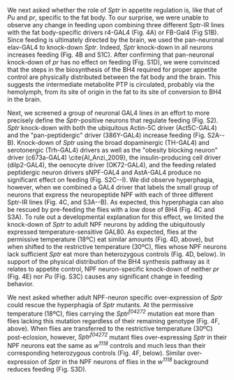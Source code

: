We next asked whether the role of *Sptr* in appetite regulation is, like that of *Pu* and *pr*, specific to the fat body. 
To our surprise, we were unable to observe any change in feeding upon combining three different Sptr-IR lines with the fat body-specific drivers r4-GAL4 (Fig. 4A) or FB-Gal4 (Fig S1B). 
Since feeding is ultimately directed by the brain, we used the pan-neuronal elav-GAL4 to knock-down *Sptr*. 
Indeed, *Sptr* knock-down in all neurons increases feeding (Fig. 4B and S1C). 
After confirming that pan-neuronal knock-down of *pr* has no effect on feeding (Fig. S1D), we were convinced that the steps in the biosynthesis of the BH4 required for proper appetite control are physically distributed between the fat body and the brain. 
This suggests the intermediate metabolite PTP is circulated, probably via the hemolymph, from its site of origin in the fat to its site of conversion to BH4 in the brain. 

Next, we screened a group of neuronal GAL4 lines in an effort to more precisely define the *Sptr*-positive neurons that regulate feeding (Fig. S2).
*Sptr* knock-down with both the ubiquitous Actin-5C driver (Act5C-GAL4) and the "pan-peptidergic" driver (386Y-GAL4) increase feeding (Fig. S2A--B).
Knock-down of *Sptr* using the broad dopaminergic (TH-GAL4) and serotonergic (Trh-GAL4) drivers as well as the "obesity blocking neuron" driver (c673a-GAL4) \cite{Al_Anzi_2009}, the insulin-producing cell driver (dilp2-GAL4), the oenocyte driver (OK72-GAL4), and the feeding related peptidergic neuron drivers sNPF-GAL4 and AstA-GAL4 produce no significant effect on feeding (Fig. S2C--I).
We did observe hyperphagia, however, when we combined a GAL4 driver that labels the small group of neurons that express the neuropeptide NPF with each of three different Sptr-IR lines (Fig. 4C, and S3A--B). 
As expected, this hyperphagia can also be rescued by pre-feeding the flies with a low dose of BH4 (Fig. 4C and S3A). 
To rule out a developmental explanation for this effect, we limited the knock-down of *Sptr* to adult NPF neurons by adding the ubiquitously expressed temperature-sensitive GAL80.
As expected, flies at the permissive temperature (18ºC) eat similar amounts (Fig. 4D, above), but when shifted to the restrictive temperature (30ºC), flies whose NPF neurons lack sufficient *Sptr* eat more than heterozygous controls (Fig. 4D, below). 
In support of the physical distribution of the BH4 synthesis pathway as it relates to appetite control, NPF neuron-specific knock-down of neither *pr* (Fig. 4E) nor *Pu* (Fig. S3C) causes any significant change in feeding behavior.

We next asked whether adult NPF-neuron specific over-expression of *Sptr* could rescue the hyperphagia of *Sptr* mutants. 
At the permissive temperature (18ºC), flies carrying the *Sptr<sup>f04272</sup>* mutation eat more than flies lacking this mutation regardless of their remaining genotype (Fig. 4F, above). 
When flies are transferred to the restrictive temperature (30ºC) post-eclosion, however, *Sptr<sup>f04272</sup>* mutant flies over-expressing *Sptr* in their NPF neurons eat the same as *w<sup>1118</sup>* controls and much less than their corresponding heterozygous controls (Fig. 4F, below). 
Similar over-expression of *Sptr* in the NPF neurons of flies in the *w<sup>1118</sup>* background reduces feeding (Fig. S3D).
